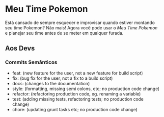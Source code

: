 # Meu Time Pokemon

Está cansado de sempre esquecer e improvisar quando estiver montando seu time Pokemon? Não mais! Agora você pode usar o *Meu Time Pokemon* e planejar seu time antes de se meter em qualquer furada.

## Aos Devs

### Commits Semânticos

- feat: (new feature for the user, not a new feature for build script)
- fix: (bug fix for the user, not a fix to a build script)
- docs: (changes to the documentation)
- style: (formatting, missing semi colons, etc; no production code change)
- refactor: (refactoring production code, eg. renaming a variable)
- test: (adding missing tests, refactoring tests; no production code change)
- chore: (updating grunt tasks etc; no production code change)
